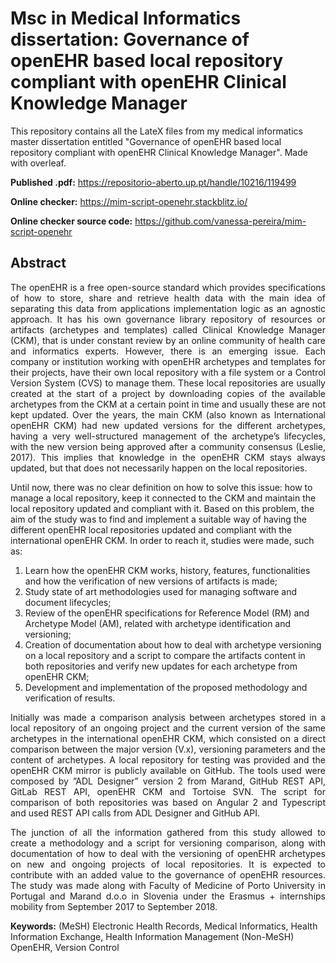 # Msc in Medical Informatics dissertation: Governance of openEHR based local repository compliant with openEHR Clinical Knowledge Manager

This repository contains all the LateX files from my medical informatics master dissertation entitled "Governance of openEHR based local repository compliant with openEHR Clinical Knowledge Manager". Made with overleaf.

**Published .pdf:** https://repositorio-aberto.up.pt/handle/10216/119499

**Online checker:** https://mim-script-openehr.stackblitz.io/
 
**Online checker source code:** https://github.com/vanessa-pereira/mim-script-openehr


## Abstract

<p align="justify">The openEHR is a free open-source standard which provides specifications of how to store, share
and retrieve health data with the main idea of separating this data from applications implementation
logic as an agnostic approach. It has his own governance library repository of resources or artifacts
(archetypes and templates) called Clinical Knowledge Manager (CKM), that is under constant review by
an online community of health care and informatics experts. However, there is an emerging issue. Each
company or institution working with openEHR archetypes and templates for their projects, have their
own local repository with a file system or a Control Version System (CVS) to manage them. These local
repositories are usually created at the start of a project by downloading copies of the available archetypes
from the CKM at a certain point in time and usually these are not kept updated. Over the years, the
main CKM (also known as International openEHR CKM) had new updated versions for the different
archetypes, having a very well-structured management of the archetype’s lifecycles, with the new version
being approved after a community consensus (Leslie, 2017). This implies that knowledge in the openEHR
CKM stays always updated, but that does not necessarily happen on the local repositories.

Until now, there was no clear definition on how to solve this issue: how to manage a local repository,
keep it connected to the CKM and maintain the local repository updated and compliant with it. Based
on this problem, the aim of the study was to find and implement a suitable way of having the different
openEHR local repositories updated and compliant with the international openEHR CKM. In order to
reach it, studies were made, such as:<p>

1. Learn how the openEHR CKM works, history, features, functionalities and how the verification of
new versions of artifacts is made;
2. Study state of art methodologies used for managing software and document lifecycles;
3. Review of the openEHR specifications for Reference Model (RM) and Archetype Model (AM),
related with archetype identification and versioning;
4. Creation of documentation about how to deal with archetype versioning on a local repository and
a script to compare the artifacts content in both repositories and verify new updates for each
archetype from openEHR CKM;
5. Development and implementation of the proposed methodology and verification of results.

<p align="justify">Initially was made a comparison analysis between archetypes stored in a local repository of an ongoing
project and the current version of the same archetypes in the international openEHR CKM, which
consisted on a direct comparison between the major version (V.x), versioning parameters and the content
of archetypes. A local repository for testing was provided and the openEHR CKM mirror is publicly
available on GitHub. The tools used were composed by ”ADL Designer” version 2 from Marand, GitHub 
REST API, GitLab REST API, openEHR CKM and Tortoise SVN. The script for comparison of both
repositories was based on Angular 2 and Typescript and used REST API calls from ADL Designer and
GitHub API.<p>
  
<p align="justify">The junction of all the information gathered from this study allowed to create a methodology and
a script for versioning comparison, along with documentation of how to deal with the versioning of
openEHR archetypes on new and ongoing projects of local repositories. It is expected to contribute with
an added value to the governance of openEHR resources. The study was made along with Faculty of
Medicine of Porto University in Portugal and Marand d.o.o in Slovenia under the Erasmus + internships
mobility from September 2017 to September 2018.

**Keywords:** (MeSH) Electronic Health Records, Medical Informatics, Health Information Exchange,
Health Information Management (Non-MeSH) OpenEHR, Version Control
<p>
